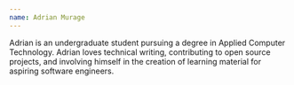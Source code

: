 ```yaml
---
name: Adrian Murage
---
```

Adrian is an undergraduate student pursuing a degree in Applied Computer Technology. Adrian loves technical writing, contributing to open source projects, and involving himself in the creation of learning material for aspiring software engineers.
